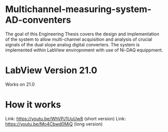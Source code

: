 # Multichannel-measuring-system-AD-conventers
The goal of this Engineering Thesis covers the design and implementation of the system to allow multi-channel acquisition and analysis of crucial signals of the dual slope analog digital converters. The system is implemented within LabView enviropnment with use of Ni-DAQ equippment.

# LabView Version 21.0
Works on 21.0

# How it works
Link: https://youtu.be/WhVPJ1UuUw8 (short version)
Link: https://youtu.be/Mo4Cbwd0MjQ (long version)
